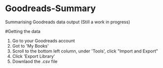 # Goodreads-Summary
Summarising Goodreads data output (Still a work in progress)

#Getting the data
1. Go to your Goodreads account
2. Got to 'My Books' 
4. Scroll to the bottom left column, under 'Tools', click "Import and Export"
5. Click 'Export Library'
6. Downlaod the .csv file



